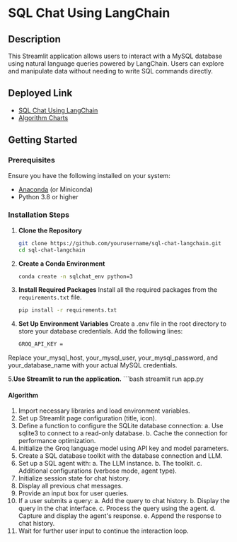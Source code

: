 # SQL Chat Using LangChain

## Description
This Streamlit application allows users to interact with a MySQL database using natural language queries powered by LangChain. Users can explore and manipulate data without needing to write SQL commands directly.

## Deployed Link
- [SQL Chat Using LangChain](https://conversationalanalyticschatbot.streamlit.app/)
- [Algorithm Charts](https://docs.google.com/document/d/1FsQtduvAO54mPr5JvraIjTKfA9unPg1opfGcFczeJJ4/edit?addon_store)

## Getting Started

### Prerequisites
Ensure you have the following installed on your system:
- [Anaconda](https://www.anaconda.com/products/individual) (or Miniconda)
- Python 3.8 or higher

### Installation Steps

1. **Clone the Repository**
   ```bash
   git clone https://github.com/yourusername/sql-chat-langchain.git
   cd sql-chat-langchain
2. **Create a Conda Environment**
   ```bash
   conda create -n sqlchat_env python=3

3. **Install Required Packages**
   Install all the required packages from the `requirements.txt` file.
   ```bash
   pip install -r requirements.txt
4. **Set Up Environment Variables**
  Create a .env file in the root directory to store your database credentials. Add the following lines:
   ```bash
   GROQ_API_KEY = 
Replace your_mysql_host, your_mysql_user, your_mysql_password, and your_database_name with your actual MySQL credentials.

5.**Use Streamlit to run the application.**
      ```bash
        streamlit run app.py


####  Algorithm

1. Import necessary libraries and load environment variables.
2. Set up Streamlit page configuration (title, icon).
3. Define a function to configure the SQLite database connection:
   a. Use sqlite3 to connect to a read-only database.
   b. Cache the connection for performance optimization.
4. Initialize the Groq language model using API key and model parameters.
5. Create a SQL database toolkit with the database connection and LLM.
6. Set up a SQL agent with:
   a. The LLM instance.
   b. The toolkit.
   c. Additional configurations (verbose mode, agent type).
7. Initialize session state for chat history.
8. Display all previous chat messages.
9. Provide an input box for user queries.
10. If a user submits a query:
    a. Add the query to chat history.
    b. Display the query in the chat interface.
    c. Process the query using the agent.
    d. Capture and display the agent's response.
    e. Append the response to chat history.
11. Wait for further user input to continue the interaction loop.

